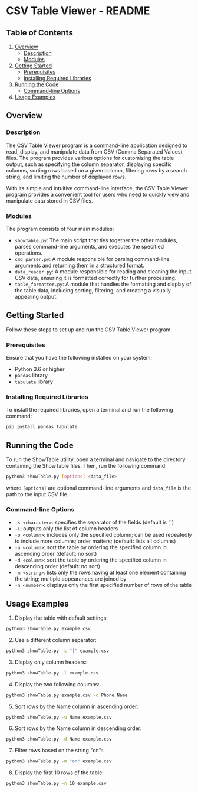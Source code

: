 # CSV Table Viewer - README

## Table of Contents
1. [Overview](#overview)
   * [Description](#description)
   * [Modules](#modules)
2. [Getting Started](#getting-started)
   * [Prerequisites](#prerequisites)
   * [Installing Required Libraries](#installing-required-libraries)
3. [Running the Code](#running-the-code)
   * [Command-line Options](#command-line-options)
4. [Usage Examples](#usage-examples)

## Overview
### Description
The CSV Table Viewer program is a command-line application designed to read, display, and manipulate data from CSV (Comma Separated Values) files. The program provides various options for customizing the table output, such as specifying the column separator, displaying specific columns, sorting rows based on a given column, filtering rows by a search string, and limiting the number of displayed rows.

With its simple and intuitive command-line interface, the CSV Table Viewer program provides a convenient tool for users who need to quickly view and manipulate data stored in CSV files.

### Modules

The program consists of four main modules:

* `showTable.py`: The main script that ties together the other modules, parses command-line arguments, and executes the specified operations.
* `cmd_parser.py`: A module responsible for parsing command-line arguments and returning them in a structured format.
* `data_reader.py`: A module responsible for reading and cleaning the input CSV data, ensuring it is formatted correctly for further processing.
* `table_formatter.py`: A module that handles the formatting and display of the table data, including sorting, filtering, and creating a visually appealing output.


## Getting Started
Follow these steps to set up and run the CSV Table Viewer program:

### Prerequisites

Ensure that you have the following installed on your system:

- Python 3.6 or higher
- `pandas` library
- `tabulate` library

### Installing Required Libraries

To install the required libraries, open a terminal and run the following command:

```bash
pip install pandas tabulate
```

## Running the Code

To run the ShowTable utility, open a terminal and navigate to the directory containing the ShowTable files. Then, run the following command:

```bash
python3 showTable.py [options] <data_file>
```

where `[options]` are optional command-line arguments and `data_file` is the path to the input CSV file.

### Command-line Options

- `-s <character>`: specifies the separator of the fields (default is ',')
- `-l`: outputs only the list of column headers
- `-o <column>`: includes only the specified column; can be used repeatedly to include more columns; order matters; (default: lists all columns)
- `-u <column>`: sort the table by ordering the specified column in ascending order (default: no sort)
- `-d <column>`: sort the table by ordering the specified column in descending order (default: no sort)
- `-m <string>`: lists only the rows having at least one element containing the string; multiple appearances are joined by
- `-n <number>`: displays only the first specified number of rows of the table

## Usage Examples

1. Display the table with default settings:
```bash
python3 showTable.py example.csv
```

2. Use a different column separator:
```bash
python3 showTable.py -s "|" example.csv
```

3. Display only column headers:
```bash
python3 showTable.py -l example.csv
```

4. Display the two following columns:
```bash
python3 showTable.py example.csv -o Phone Name 
```

5. Sort rows by the Name column in ascending order:
```bash
python3 showTable.py -u Name example.csv
```

6. Sort rows by the Name column in descending order:
```bash
python3 showTable.py -d Name example.csv
```

7. Filter rows based on the string "on":
```bash
python3 showTable.py -m "on" example.csv
```

8. Display the first 10 rows of the table:
```bash
python3 showTable.py -n 10 example.csv
```
